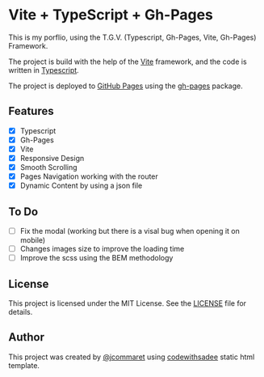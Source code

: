 # Vite + TypeScript + Gh-Pages 

This is my porflio, using the T.G.V. (Typescript, Gh-Pages, Vite, Gh-Pages) Framework.

The project is build with the help of the [Vite](https://vitejs.dev/) framework, and the code is written in [Typescript](https://www.typescriptlang.org/).

The project is deployed to [GitHub Pages](https://pages.github.com/) using the [gh-pages](https://github.com/tschaub/gh-pages) package.

## Features

- [x] Typescript
- [x] Gh-Pages
- [x] Vite
- [x] Responsive Design
- [x] Smooth Scrolling
- [x] Pages Navigation working with the router
- [x] Dynamic Content by using a json file

## To Do 

- [ ] Fix the modal (working but there is a visal bug when opening it on mobile)
- [ ] Changes images size to improve the loading time
- [ ] Improve the scss using the BEM methodology

## License

This project is licensed under the MIT License. See the [LICENSE](LICENSE) file for details.

## Author

This project was created by [@jcommaret](https://github.com/jcommaret) using [codewithsadee](https://github.com/codewithsadee) static html template.